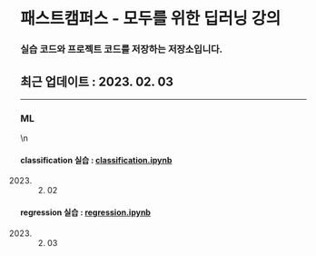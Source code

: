 # 패스트캠퍼스 - 모두를 위한 딥러닝 강의 
### 실습 코드와 프로젝트 코드를 저장하는 저장소입니다.

## 최근 업데이트 : 2023. 02. 03

*****
### ML
\n
#### classification 실습 : [classification.ipynb](classification.ipynb)
2023. 02. 02
#### regression 실습 : [regression.ipynb](regression.ipynb)
2023. 02. 03
